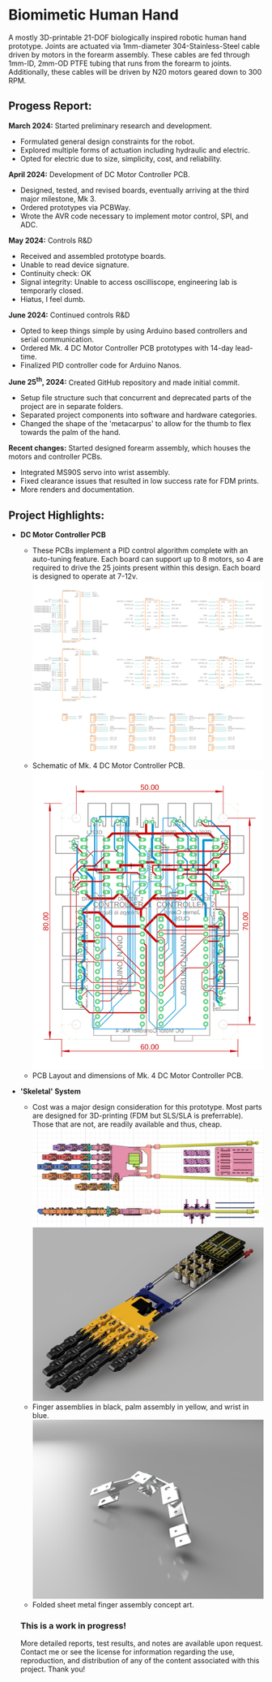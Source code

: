 # Biomimetic Human Hand
A mostly 3D-printable 21-DOF biologically inspired robotic human hand prototype.
Joints are actuated via 1mm-diameter 304-Stainless-Steel cable driven by motors in the forearm assembly. These cables are fed through 1mm-ID, 2mm-OD PTFE tubing that runs from the forearm to joints. Additionally, these cables will be driven by N20 motors geared down to 300 RPM.

## Progess Report:
**March 2024:** Started preliminary research and development. 
- Formulated general design constraints for the robot.
- Explored multiple forms of actuation including hydraulic and electric.
- Opted for electric due to size, simplicity, cost, and reliability.

**April 2024:** Development of DC Motor Controller PCB.
- Designed, tested, and revised boards, eventually arriving at the third major milestone, Mk 3. 
- Ordered prototypes via PCBWay.
- Wrote the AVR code necessary to implement motor control, SPI, and ADC.

**May 2024:** Controls R&D
- Received and assembled prototype boards.
- Unable to read device signature.
- Continuity check: OK
- Signal integrity: Unable to access oscilliscope, engineering lab is temporarly closed.
- Hiatus, I feel dumb.

**June 2024:** Continued controls R&D
- Opted to keep things simple by using Arduino based controllers and serial communication.
- Ordered Mk. 4 DC Motor Controller PCB prototypes with 14-day lead-time. 
- Finalized PID controller code for Arduino Nanos. 

**June 25<sup>th</sup>, 2024:** Created GitHub repository and made initial commit.
- Setup file structure such that concurrent and deprecated parts of the project are in separate folders.
- Separated project components into software and hardware categories.
- Changed the shape of the 'metacarpus' to allow for the thumb to flex towards the palm of the hand. 

**Recent changes:** Started designed forearm assembly, which houses the motors and controller PCBs. 
- Integrated MS90S servo into wrist assembly. 
- Fixed clearance issues that resulted in low success rate for FDM prints.
- More renders and documentation. 

## Project Highlights:
- **DC Motor Controller PCB** 
  - These PCBs implement a PID control algorithm complete with an auto-tuning feature. Each board can support up to 8 motors, so 4 are required to drive the 25 joints present within this design. Each board is designed to operate at 7-12v.
  ![Mk. 4 Schematic](/Designs/Concurrent/DC%20Motor%20Controller/Mk4/Schematic.png)
  - Schematic of Mk. 4 DC Motor Controller PCB. 
  ![Mk. 4 Board Layout](/Designs/Concurrent/DC%20Motor%20Controller/Mk4/Board%20Layout.png)
  - PCB Layout and dimensions of Mk. 4 DC Motor Controller PCB. 

- **'Skeletal' System** 
  - Cost was a major design consideration for this prototype. Most parts are designed for 3D-printing (FDM but SLS/SLA is preferrable). Those that are not, are readily available and thus, cheap. 
  ![WIP: Forearm Assembly, Top](/Renders/assembly%20guide%20top.png)
  ![WIP: Forearm Assembly, Right](/Renders/assembly_guide_right.png)
  ![WIP: Forearm Assembly, Render](/Renders/Phalanx_Assembly_2024-Jun-28_02-02-48AM-000_CustomizedView21154948335_png.png)
  - Finger assemblies in black, palm assembly in yellow, and wrist in blue.
  ![Concept Art: Production at scale](/Renders/Sheet%20Metal%20Phalanx%20-%20Concept%20Art%20for%20Mk2.png)
  - Folded sheet metal finger assembly concept art.

  ### This is a work in progress!
  More detailed reports, test results, and notes are available upon request. Contact me or see the license for information regarding the use, reproduction, and distribution of any of the content associated with this project. Thank you!
